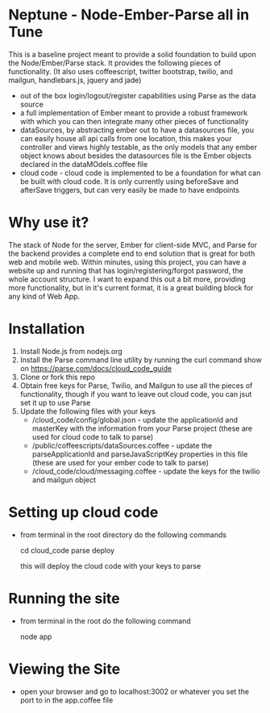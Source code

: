 Neptune - Node-Ember-Parse all in Tune
=========

This is a baseline project meant to provide a solid foundation to build upon the Node/Ember/Parse stack.  It provides the following pieces of functionality. (It also uses coffeescript, twitter bootstrap, twilio, and mailgun, handlebars.js, jquery and jade)

- out of the box login/logout/register capabilities using Parse as the data source
- a full implementation of Ember meant to provide a robust framework with which you can then integrate many other pieces of functionality
- dataSources, by abstracting ember out to have a datasources file, you can easily house all api calls from one location, this makes your controller and views highly testable, as the only models that any ember object knows about besides the datasources file is the Ember objects declared in the dataMOdels.coffee file
- cloud code - cloud code is implemented to be a foundation for what can be built with cloud code.  It is only currently using beforeSave and afterSave triggers, but can very easily be made to have endpoints

Why use it?
=========
The stack of Node for the server, Ember for client-side MVC, and Parse for the backend provides a complete end to end solution that is great for both web and mobile web.  Within minutes, using this project, you can have a website up and running that has login/registering/forgot password, the whole account structure.  I want to expand this out a bit more, providing more functionality, but in it's current format, it is a great building block for any kind of Web App. 

Installation
=========

1. Install Node.js from nodejs.org
2. Install the Parse command line utility by running the curl command show on https://parse.com/docs/cloud_code_guide 
3. Clone or fork this repo
4. Obtain free keys for Parse, Twilio, and Mailgun to use all the pieces of functionality, though if you want to leave out cloud code, you can jsut set it up to use Parse
5. Update the following files with your keys
    - /cloud_code/config/global.json - update the applicationId and masterKey with the information from your Parse project (these are used for cloud code to talk to parse)
    - /public/coffeescripts/dataSources.coffee - update the   parseApplicationId and parseJavaScriptKey properties in this file (these are used for your ember code to talk to parse)
    - /cloud_code/cloud/messaging.coffee - update the keys for the twilio and mailgun object

Setting up cloud code
=========

- from terminal in the root directory do the following commands
  
  cd cloud_code
  parse deploy

  this will deploy the cloud code with your keys to parse

Running the site
=========

- from terminal in the root do the following command

  node app

Viewing the Site
=========

- open your browser and go to localhost:3002 or whatever you set the port to in the app.coffee file


